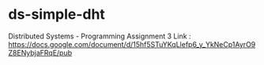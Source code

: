# ds-simple-dht
Distributed Systems - Programming Assignment 3
Link : https://docs.google.com/document/d/15hf5STuYKqLlefp6_y_YkNeCp1AyrO9Z8ENybjaFRqE/pub

